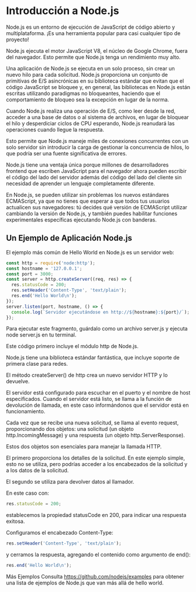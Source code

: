 # Introducción a Node.js

Node.js es un entorno de ejecución de JavaScript de código abierto y multiplataforma. ¡Es una herramienta popular para casi cualquier tipo de proyecto!

Node.js ejecuta el motor JavaScript V8, el núcleo de Google Chrome, fuera del navegador. Esto permite que Node.js tenga un rendimiento muy alto.

Una aplicación de Node.js se ejecuta en un solo proceso, sin crear un nuevo hilo para cada solicitud. Node.js proporciona un conjunto de primitivas de E/S asincrónicas en su biblioteca estándar que evitan que el código JavaScript se bloquee y, en general, las bibliotecas en Node.js están escritas utilizando paradigmas no bloqueantes, haciendo que el comportamiento de bloqueo sea la excepción en lugar de la norma.

Cuando Node.js realiza una operación de E/S, como leer desde la red, acceder a una base de datos o al sistema de archivos, en lugar de bloquear el hilo y desperdiciar ciclos de CPU esperando, Node.js reanudará las operaciones cuando llegue la respuesta.

Esto permite que Node.js maneje miles de conexiones concurrentes con un solo servidor sin introducir la carga de gestionar la concurrencia de hilos, lo que podría ser una fuente significativa de errores.

Node.js tiene una ventaja única porque millones de desarrolladores frontend que escriben JavaScript para el navegador ahora pueden escribir el código del lado del servidor además del código del lado del cliente sin necesidad de aprender un lenguaje completamente diferente.

En Node.js, se pueden utilizar sin problemas los nuevos estándares ECMAScript, ya que no tienes que esperar a que todos tus usuarios actualicen sus navegadores: tú decides qué versión de ECMAScript utilizar cambiando la versión de Node.js, y también puedes habilitar funciones experimentales específicas ejecutando Node.js con banderas.

## Un Ejemplo de Aplicación Node.js
El ejemplo más común de Hello World en Node.js es un servidor web:

```javascript
const http = require('node:http');
const hostname = '127.0.0.1';
const port = 3000;
const server = http.createServer((req, res) => {
  res.statusCode = 200;
  res.setHeader('Content-Type', 'text/plain');
  res.end('Hello World\n');
});
server.listen(port, hostname, () => {
  console.log(`Servidor ejecutándose en http://${hostname}:${port}/`);
});
```

Para ejecutar este fragmento, guárdalo como un archivo server.js y ejecuta node server.js en tu terminal.

Este código primero incluye el módulo http de Node.js.

Node.js tiene una biblioteca estándar fantástica, que incluye soporte de primera clase para redes.

El método createServer() de http crea un nuevo servidor HTTP y lo devuelve.

El servidor está configurado para escuchar en el puerto y el nombre de host especificados. Cuando el servidor está listo, se llama a la función de devolución de llamada, en este caso informándonos que el servidor está en funcionamiento.

Cada vez que se recibe una nueva solicitud, se llama al evento request, proporcionando dos objetos: una solicitud (un objeto http.IncomingMessage) y una respuesta (un objeto http.ServerResponse).

Estos dos objetos son esenciales para manejar la llamada HTTP.

El primero proporciona los detalles de la solicitud. En este ejemplo simple, esto no se utiliza, pero podrías acceder a los encabezados de la solicitud y a los datos de la solicitud.

El segundo se utiliza para devolver datos al llamador.

En este caso con:

```javascript
res.statusCode = 200;
```

establecemos la propiedad statusCode en 200, para indicar una respuesta exitosa.

Configuramos el encabezado Content-Type:

```javascript
res.setHeader('Content-Type', 'text/plain');
```

y cerramos la respuesta, agregando el contenido como argumento de end():

```javascript
res.end('Hello World\n');
```

Más Ejemplos
Consulta https://github.com/nodejs/examples para obtener una lista de ejemplos de Node.js que van más allá de hello world.